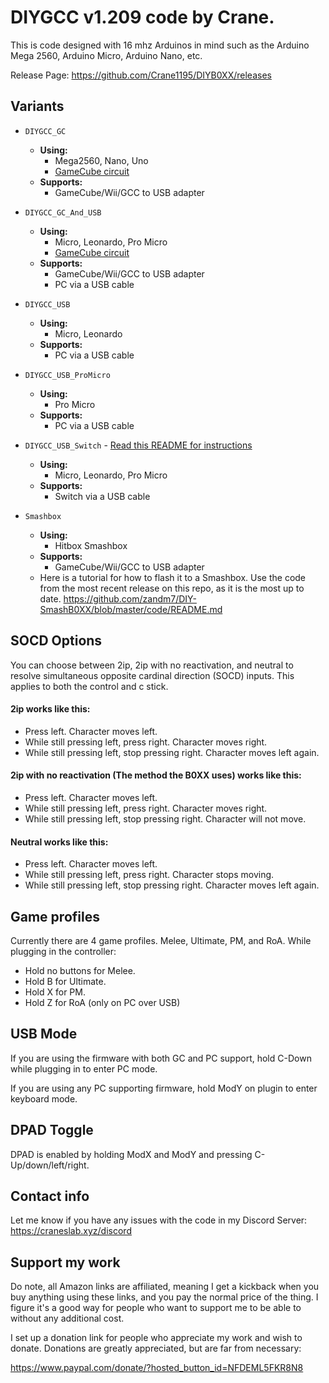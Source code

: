 # DIYGCC v1.209 code by Crane.

This is code designed with 16 mhz Arduinos in mind such as the Arduino Mega 2560, Arduino Micro, Arduino Nano, etc.

Release Page: https://github.com/Crane1195/DIYB0XX/releases

## Variants

- `DIYGCC_GC`
  - __**Using:**__
    - Mega2560, Nano, Uno
    - [GameCube circuit](https://cdn.discordapp.com/attachments/557665530677559307/680513973694627847/micro_diyb0xx_schematic.png)
  - __**Supports:**__
    - GameCube/Wii/GCC to USB adapter

- `DIYGCC_GC_And_USB`
  - __**Using:**__
    - Micro, Leonardo, Pro Micro
    - [GameCube circuit](https://cdn.discordapp.com/attachments/557665530677559307/680513973694627847/micro_diyb0xx_schematic.png)
  - __**Supports:**__
    - GameCube/Wii/GCC to USB adapter
    - PC via a USB cable

- `DIYGCC_USB`
  - __**Using:**__
    - Micro, Leonardo
  - __**Supports:**__
    - PC via a USB cable

- `DIYGCC_USB_ProMicro`
  - __**Using:**__
    - Pro Micro
  - __**Supports:**__
    - PC via a USB cable

- `DIYGCC_USB_Switch` - [Read this README for instructions](https://github.com/Crane1195/DIYB0XX/blob/master/code/DIYGCC_USB_Switch_Beta/README.md)
  - __**Using:**__
    - Micro, Leonardo, Pro Micro
  - __**Supports:**__
    - Switch via a USB cable

- `Smashbox`
  - __**Using:**__
    - Hitbox Smashbox
  - __**Supports:**__
    - GameCube/Wii/GCC to USB adapter
  - Here is a tutorial for how to flash it to a Smashbox. Use the code from the most recent release on this repo, as it is the most up to date.
https://github.com/zandm7/DIY-SmashB0XX/blob/master/code/README.md

## SOCD Options
You can choose between 2ip, 2ip with no reactivation, and neutral to resolve simultaneous opposite cardinal direction (SOCD) inputs. This applies to both the control and c stick.

#### 2ip works like this:
* Press left. Character moves left.
* While still pressing left, press right. Character moves right.
* While still pressing left, stop pressing right. Character moves left again.

#### 2ip with no reactivation (The method the B0XX uses) works like this:
* Press left. Character moves left.
* While still pressing left, press right. Character moves right.
* While still pressing left, stop pressing right. Character will not move.

#### Neutral works like this:
* Press left. Character moves left.
* While still pressing left, press right. Character stops moving.
* While still pressing left, stop pressing right. Character moves left again.

## Game profiles
Currently there are 4 game profiles. Melee, Ultimate, PM, and RoA. While plugging in the controller:
* Hold no buttons for Melee.
* Hold B for Ultimate.
* Hold X for PM.
* Hold Z for RoA (only on PC over USB)

## USB Mode
If you are using the firmware with both GC and PC support, hold C-Down while plugging in to enter PC mode.

If you are using any PC supporting firmware, hold ModY on plugin to enter keyboard mode.

## DPAD Toggle
DPAD is enabled by holding ModX and ModY and pressing C-Up/down/left/right.

## Contact info
Let me know if you have any issues with the code in my Discord Server:
https://craneslab.xyz/discord

## Support my work

Do note, all Amazon links are affiliated, meaning I get a kickback when you buy anything using these links, and you pay the normal price of the thing. I figure it's a good way for people who want to support me to be able to without any additional cost.

I set up a donation link for people who appreciate my work and wish to donate. Donations are greatly appreciated, but are far from necessary:

https://www.paypal.com/donate/?hosted_button_id=NFDEML5FKR8N8
